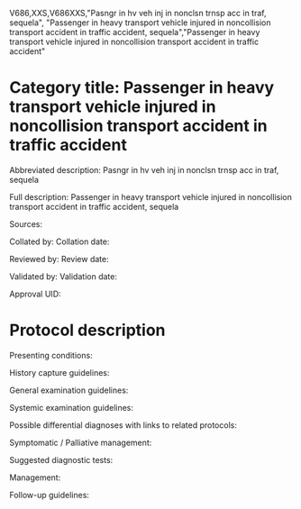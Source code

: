 V686,XXS,V686XXS,"Pasngr in hv veh inj in nonclsn trnsp acc in traf, sequela", "Passenger in heavy transport vehicle injured in noncollision transport accident in traffic accident, sequela","Passenger in heavy transport vehicle injured in noncollision transport accident in traffic accident"
# Category title: Passenger in heavy transport vehicle injured in noncollision transport accident in traffic accident

Abbreviated description: Pasngr in hv veh inj in nonclsn trnsp acc in traf, sequela

Full description: Passenger in heavy transport vehicle injured in noncollision transport accident in traffic accident, sequela

Sources:

Collated by:
Collation date:

Reviewed by:
Review date:

Validated by:
Validation date:

Approval UID:

# Protocol description

Presenting conditions:

History capture guidelines:

General examination guidelines:

Systemic examination guidelines:

Possible differential diagnoses with links to related protocols:

Symptomatic / Palliative management:

Suggested diagnostic tests:

Management:

Follow-up guidelines:
